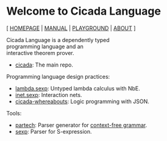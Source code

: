 # Welcome to Cicada Language

[ [HOMEPAGE](https://cicada-lang.org)
| [MANUAL](https://readonly.link/manuals/cicada-lang/cicada)
| [PLAYGROUND](https://cicada-lang.org/playground)
| [ABOUT](https://cicada-lang.org/about) ]

Cicada Language is a dependently typed <br>
programming language and an <br>
interactive theorem prover. <br>

- [cicada](https://github.com/cicada-lang/cicada): The main repo.

Programming language design practices:

- [lambda.sexp](https://github.com/cicada-lang/lambda.sexp): Untyped lambda calculus with NbE.
- [inet.sexp](https://github.com/cicada-lang/inet.sexp): Interaction nets.
- [cicada-whereabouts](https://github.com/cicada-lang/cicada-whereabouts): Logic programming with JSON.

Tools:

- [partech](https://github.com/cicada-lang/partech): Parser generator for [context-free grammar](https://en.wikipedia.org/wiki/Context-free_grammar).
- [sexp](https://github.com/cicada-lang/sexp): Parser for S-expression.
